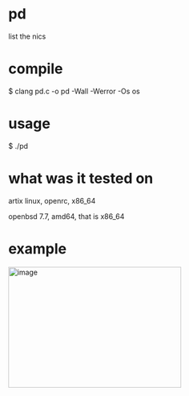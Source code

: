# pd
list the nics

# compile
$ clang pd.c -o pd -Wall -Werror -Os os

# usage
$ ./pd

# what was it tested on
artix linux, openrc, x86_64

openbsd 7.7, amd64, that is x86_64

# example
<img width="345" height="240" alt="image" src="https://github.com/user-attachments/assets/20a9a584-d349-489a-9047-55f16483c5c4" />
